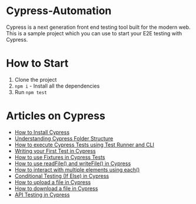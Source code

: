 # Cypress-Automation
Cypress is a next generation front end testing tool built for the modern web. This is a sample project which you can use to start your E2E testing with Cypress.

# How to Start
1. Clone the project
2. `npm i` - Install all the dependencies
3. Run `npm test`

# Articles on Cypress
- [How to Install Cypress](https://testersdock.com/how-to-install-cypress/)
- [Understanding Cypress Folder Structure](https://testersdock.com/cypress-folder-structure/)
- [How to execute Cypress Tests using Test Runner and CLI](https://testersdock.com/cypress-test-runner-cli/)
- [Writing your First Test in Cypress](https://testersdock.com/first-cypress-test/)
- [How to use Fixtures in Cypress Tests](https://testersdock.com/cypress-fixtures/)
- [How to use readFile() and writeFile() in Cypress](https://testersdock.com/cypress-writefile-readfile/)
- [How to interact with multiple elements using each()](https://testersdock.com/cypress-each/)
- [Conditional Testing (If Else) in Cypress](https://testersdock.com/cypress-conditional-if-else-testing/)
- [How to upload a file in Cypress](https://testersdock.com/cypress-file-upload/)
- [How to download a file in Cypress](https://testersdock.com/cypress-file-download/)
- [API Testing in Cypress](https://testersdock.com/cypress-api-testing/)
